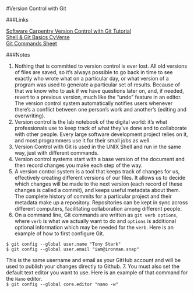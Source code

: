 #Version Control with Git

###Links

[Software Carpentry Version Control with Git Tutorial](https://swcarpentry.github.io/git-novice/)                                                                                                 
[Shell & Git Basics CyVerse](https://foss.cyverse.org/00_basics/)\
[Git Commands Sheet](https://drive.google.com/file/d/1K3F4_GCemJsxVjGLadyMtOtTTt3jpuVG/view?usp=sharing)

###Notes

1. Nothing that is committed to version control is ever lost. All old versions of files are saved, so it’s always possible to go back in time to see exactly who wrote what on a particular day, or what version of a program was used to generate a particular set of results. Because of that we know who to ask if we have questions later on, and, if needed, revert to a previous version, much like the “undo” feature in an editor. The version control system automatically notifies users whenever there’s a conflict between one person’s work and another’s (editing and overwriting).
2. Version control is the lab notebook of the digital world: it’s what professionals use to keep track of what they’ve done and to collaborate with other people. Every large software development project relies on it, and most programmers use it for their small jobs as well.
3. Version Control with Git is used in the UNIX Shell and run in the same way, just with different commands.
4. Version control systems start with a base version of the document and then record changes you make each step of the way.
5. A version control system is a tool that keeps track of changes for us, effectively creating different versions of our files. It allows us to decide which changes will be made to the next version (each record of these changes is called a commit), and keeps useful metadata about them. The complete history of commits for a particular project and their metadata make up a repository. Repositories can be kept in sync across different computers, facilitating collaboration among different people.
6. On a command line, Git commands are written as `git verb options`, where `verb` is what we actually want to do and `options` is additional optional information which may be needed for the `verb`. Here is an example of how to first configure Git.
```
$ git config --global user.name "Tony Stark"
$ git config --global user.email "iam@ironman.snap"
```
This is the same username and email as your GitHub account and will be used to publish your changes directly to Github.
7. You must also set the default text editor you want to use. Here is an example of that command for the `Nano` editor.                                                             
`$ git config --global core.editor "nano -w"`
